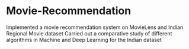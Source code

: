 # Movie-Recommendation
Implemented a movie recommendation system on MovieLens and Indian Regional Movie dataset
Carried out a comparative study of different algorithms in Machine and Deep Learning for the Indian dataset
